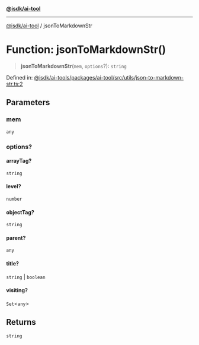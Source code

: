 [**@isdk/ai-tool**](../README.md)

***

[@isdk/ai-tool](../globals.md) / jsonToMarkdownStr

# Function: jsonToMarkdownStr()

> **jsonToMarkdownStr**(`mem`, `options`?): `string`

Defined in: [@isdk/ai-tools/packages/ai-tool/src/utils/json-to-markdown-str.ts:2](https://github.com/isdk/ai-tool.js/blob/4ebf370aaec9c78535cb40ffc19656d7bddcb145/src/utils/json-to-markdown-str.ts#L2)

## Parameters

### mem

`any`

### options?

#### arrayTag?

`string`

#### level?

`number`

#### objectTag?

`string`

#### parent?

`any`

#### title?

`string` \| `boolean`

#### visiting?

`Set`\<`any`\>

## Returns

`string`
